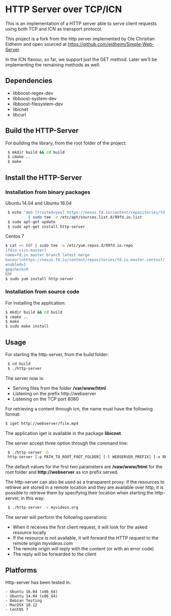 HTTP Server over TCP/ICN
====================================================
This is an implementation of a HTTP server able to serve client requests
using both TCP and ICN as transport protocol.

This project is a fork from the http server implemented by Ole Christian Eidheim and
open sourced at https://github.com/eidheim/Simple-Web-Server.

In the ICN flavour, so far, we support just the GET method. Later we'll be implementing the
remaining methods as well.

Dependencies
------------

- libboost-regex-dev
- libboost-system-dev
- libboost-filesystem-dev
- libicnet
- libcurl

Build the HTTP-Server
-----------------

For building the library, from the root folder of the project:
 
```bash
 $ mkdir build && cd build 
 $ cmake ..
 $ make
```

Install the HTTP-Server
-------------------

### Installation from binary packages

Ubuntu 14.04 and Ubuntu 16.04

```bash
 $ echo "deb [trusted=yes] https://nexus.fd.io/content/repositories/fd.io.master.ubuntu.$(lsb_release -sc).main/ ./" \
          | sudo tee -a /etc/apt/sources.list.d/99fd.io.list
 $ sudo apt-get update
 $ sudo apt-get install http-server
```

Centos 7
```bash
$ cat << EOF | sudo tee -a /etc/yum.repos.d/99fd.io.repo
[fdio-cicn-master]
name=fd.io master branch latest merge
baseurl=https://nexus.fd.io/content/repositories/fd.io.master.centos7/
enabled=1
gpgcheck=0
EOF
$ sudo yum install http-server
```

### Installation from source code

For installing the application:

```bash
$ mkdir build && cd build
$ cmake ..
$ make
$ sudo make install
```

Usage
-----

For starting the http-server, from the build folder:

```bash
 $ cd build
 $ ./http-server
```

The server now is:
- Serving files from the folder **/var/www/html**
- Listening on the prefix http://webserver
- Listening on the TCP port 8080

For retrieving a content through icn, the name must have the following format:

```bash
$ iget http://webserver/file.mp4
```

The application iget is available in the package **libicnet**.

The server accept three option through the command line:

```bash
 $ ./http-server -h
 http-server [-p PATH_TO_ROOT_FOOT_FOLDER] [-l WEBSERVER_PREFIX] [-x REMOTE_ORIGIN]
```

The default values for the first two parameters are **/vaw/www/html** for the root folder and **http://webserver** as icn prefix served. 

The http-server can also be used as a transparent proxy: if the resources to retrieve are stored in
a remote location and they are available over http, it is possible to retrieve them by specifying their
location when starting the http-server, in this way:

```bash
 $ ./http-server -x myvideos.org
```

The server will perform the following operations:

- When it receives the first client request, it will look for the asked resource locally
- If the resource is not available, it will forward the HTTP request to the remote origin _myvideos.com_
- The remote origin will reply with the content (or with an error code)
- The reply will be forwarded to the client

Platforms
---------

Http-server has been tested in:

    - Ubuntu 16.04 (x86_64)
    - Ubuntu 14.04 (x86_64)
    - Debian Testing
    - MacOSX 10.12
    - CentOS 7